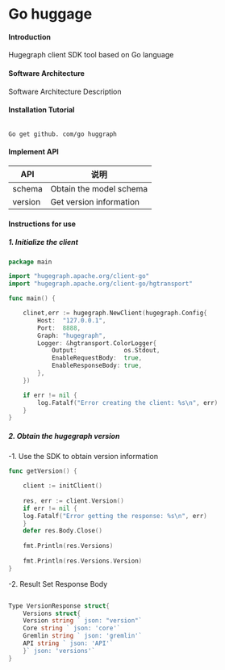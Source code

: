 # Go huggage

#### Introduction

Hugegraph client SDK tool based on Go language

#### Software Architecture

Software Architecture Description

#### Installation Tutorial

```Shell

Go get github. com/go huggraph

```

#### Implement API
|API|说明|
|--|--|
|schema| Obtain the model schema|
|version|Get version information|


#### Instructions for use

##### 1. Initialize the client

```Go
package main

import "hugegraph.apache.org/client-go"
import "hugegraph.apache.org/client-go/hgtransport"

func main() {

	clinet,err := hugegraph.NewClient(hugegraph.Config{
		Host:  "127.0.0.1",
		Port:  8888,
		Graph: "hugegraph",
		Logger: &hgtransport.ColorLogger{
			Output:             os.Stdout,
			EnableRequestBody:  true,
			EnableResponseBody: true,
		},
	})

	if err != nil {
		log.Fatalf("Error creating the client: %s\n", err)
	}
}
```

##### 2. Obtain the hugegraph version

-1. Use the SDK to obtain version information

```Go
func getVersion() {

    client := initClient()
    
    res, err := client.Version()
    if err != nil {
    log.Fatalf("Error getting the response: %s\n", err)
    }
    defer res.Body.Close()
    
    fmt.Println(res.Versions)
    
    fmt.Println(res.Versions.Version)
}

```

-2. Result Set Response Body

```Go

Type VersionResponse struct{
    Versions struct{
    Version string ` json: "version"`
    Core string ` json: 'core'`
    Gremlin string ` json: 'gremlin'`
    API string ` json: 'API'`
    }` json: 'versions'`
}



```